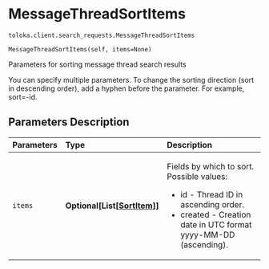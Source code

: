 # MessageThreadSortItems
`toloka.client.search_requests.MessageThreadSortItems`

```
MessageThreadSortItems(self, items=None)
```

Parameters for sorting message thread search results


You can specify multiple parameters.
To change the sorting direction (sort in descending order), add a hyphen before the parameter. For example, sort=-id.

## Parameters Description

| Parameters | Type | Description |
| :----------| :----| :-----------|
`items`|**Optional\[List\[[SortItem](toloka.client.search_requests.SortItem.md)\]\]**|<p>Fields by which to sort. Possible values:<ul><li>id - Thread ID in ascending order.</li><li>created - Creation date in UTC format yyyy-MM-DD (ascending).</li></ul></p>
